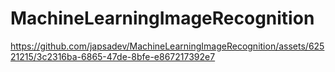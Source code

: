 # MachineLearningImageRecognition


https://github.com/japsadev/MachineLearningImageRecognition/assets/62521215/3c2316ba-6865-47de-8bfe-e867217392e7

